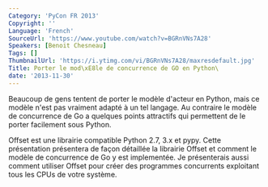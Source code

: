 ```yaml
---
Category: 'PyCon FR 2013'
Copyright: ''
Language: 'French'
SourceUrl: 'https://www.youtube.com/watch?v=BGRnVNs7A28'
Speakers: [Benoit Chesneau]
Tags: []
ThumbnailUrl: 'https://i.ytimg.com/vi/BGRnVNs7A28/maxresdefault.jpg'
Title: Porter le mod\xE8le de concurrence de GO en Python\
date: '2013-11-30'
---
```

Beaucoup de gens tentent de porter le modèle d'acteur en Python, mais ce modèle n'est pas vraiment adapté à un tel langage. Au contraire le modèle de concurrence de Go a quelques points attractifs qui permettent de le porter facilement sous Python.

Offset est une librairie compatible Python 2.7, 3.x et pypy. Cette présentation présentera de façon détaillée la librairie Offset et comment le modèle de concurrence de Go y est implementée. Je présenterais aussi comment utiliser Offset pour créer des programmes concurrents exploitant tous les CPUs de votre système.
